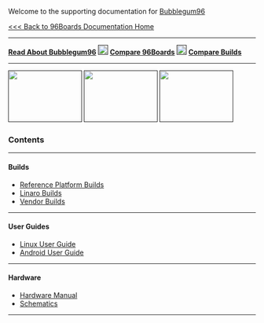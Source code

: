 Welcome to the supporting documentation for [Bubblegum96]()

[<<< Back to 96Boards Documentation Home](https://github.com/96boards/documentation/wiki)

***

[**Read About Bubblegum96**](https://github.com/96boards/documentation/wiki/About-Bubblegum96)
[<img src="http://i.imgur.com/HylpkcV.png" data-canonical-src="http://i.imgur.com/HylpkcV.png" width="20" height="20" />]()
[**Compare 96Boards**](https://github.com/sdrobertw/test-wiki-/wiki/Compare-96Boards)
[<img src="http://i.imgur.com/HylpkcV.png" data-canonical-src="http://i.imgur.com/HylpkcV.png" width="20" height="20" />]()
[**Compare Builds**]()

***

[<img src="http://i.imgur.com/ykySoFc.png" data-canonical-src="http://i.imgur.com/ykySoFc.png" width="150" height="105" />]()
[<img src="http://i.imgur.com/R6Fn3IS.png" data-canonical-src="http://i.imgur.com/R6Fn3IS.png" width="150" height="105" />]()
[<img src="http://i.imgur.com/fRZZpdq.png" data-canonical-src="http://i.imgur.com/fRZZpdq.png" width="150" height="105" />]()


### Contents


***

#### Builds
- [Reference Platform Builds]()
- [Linaro Builds]()
- [Vendor Builds]()

***
#### User Guides

- [Linux User Guide]()
- [Android User Guide]()

***

#### Hardware

- [Hardware Manual]()
- [Schematics]()

***